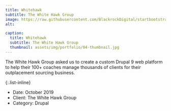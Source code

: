 ```yaml
---
title: Whitehawk
subtitle: The White Hawk Group
image: https://raw.githubusercontent.com/BlackrockDigital/startbootstrap-agency/master/src/assets/img/portfolio/04-full.jpg
alt: 

caption:
  title: Whitehawk
  subtitle: The White Hawk Group
  thumbnail: assets/img/portfolio/04-thumbnail.jpg
---
```

The White Hawk Group asked us to create a custom Drupal 9 web platform to help their 100+ coaches manage thousands of clients for their outplacement sourcing business.

{:.list-inline}
- Date: October 2019
- Client: The White Hawk Group
- Category: Drupal

